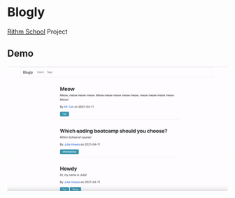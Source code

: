 # Blogly
[Rithm School](https://www.rithmschool.com/) Project

## Demo
![Blogly Demo](https://github.com/juliahowes124/Blogly/blob/main/blogly.gif)

